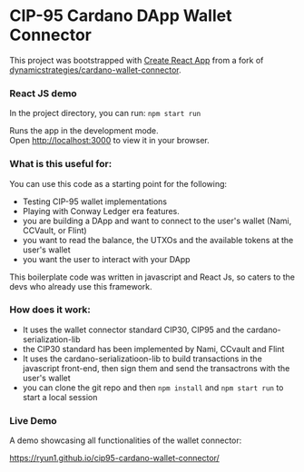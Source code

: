 # CIP-95 Cardano DApp Wallet Connector

This project was bootstrapped with [Create React App](https://github.com/facebook/create-react-app) from a fork of [dynamicstrategies/cardano-wallet-connector](https://github.com/dynamicstrategies/cardano-wallet-connector).

### React JS demo

In the project directory, you can run: `npm start run`

Runs the app in the development mode.\
Open [http://localhost:3000](http://localhost:3000) to view it in your browser.


### What is this useful for:
You can use this code as a starting point for the following:
- Testing CIP-95 wallet implementations
- Playing with Conway Ledger era features.
- you are building a DApp and want to connect to the user's wallet (Nami, CCVault, or Flint)
- you want to read the balance, the UTXOs and the available tokens at the user's wallet
- you want the user to interact with your DApp

This boilerplate code was written in javascript and React Js, so caters to the devs who already use this framework.

### How does it work:
- It uses the wallet connector standard CIP30, CIP95 and the cardano-serialization-lib
- the CIP30 standard has been implemented by Nami, CCvault and Flint
- It uses the cardano-serializatioon-lib to build transactions in the javascript front-end, then sign them and send the transactrons with the user's wallet
- you can clone the git repo and then `npm install` and `npm start run` to start a local session

### Live Demo

A demo showcasing all functionalities of the wallet connector:

https://ryun1.github.io/cip95-cardano-wallet-connector/